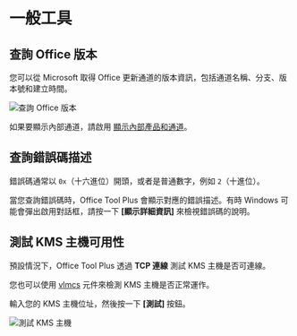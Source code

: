 # 一般工具

## 查詢 Office 版本

您可以從 Microsoft 取得 Office 更新通道的版本資訊，包括通道名稱、分支、版本號和建立時間。

![查詢 Office 版本](/images/en-us/toolbox/query-office-update-channel.webp)

如果要顯示內部通道，請啟用 [顯示內部產品和通道](/usage/settings.md#display-internal-products-and-channels)。

## 查詢錯誤碼描述

錯誤碼通常以 `0x`（十六進位）開頭，或者是普通數字，例如 `2`（十進位）。

當您查詢錯誤碼時，Office Tool Plus 會顯示對應的錯誤描述。有時 Windows 可能會彈出啟用對話框，請按一下 **[顯示詳細資訊]** 來檢視錯誤碼的說明。

## 測試 KMS 主機可用性

預設情況下，Office Tool Plus 透過 **TCP 連線** 測試 KMS 主機是否可連線。

您也可以使用 [vlmcs](https://download.coolhub.top/Extensions/Components/) 元件來檢測 KMS 主機是否正常運作。

輸入您的 KMS 主機位址，然後按一下 **[測試]** 按鈕。

![測試 KMS 主機](/images/en-us/toolbox/test-kms.webp)